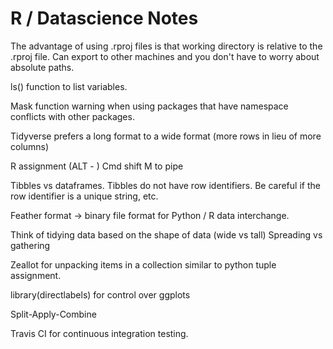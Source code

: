 # R / Datascience Notes

The advantage of using .rproj files is that working directory is relative to 
the .rproj file. Can export to other machines and you don't have to worry about
absolute paths. 
 
ls() function to list variables. 

Mask function warning when using packages that have namespace conflicts with 
other packages. 

Tidyverse prefers a long format to a wide format (more rows in lieu of more 
columns)

R assignment (ALT - )
Cmd shift M to pipe

Tibbles vs dataframes.
Tibbles do not have row identifiers. Be careful if the row identifier is a 
unique string, etc.

Feather format → binary file format for Python / R data interchange.

Think of tidying data based on the shape of data (wide vs tall)
Spreading vs gathering

Zeallot for unpacking items in a collection similar to python tuple assignment.

library(directlabels) for control over ggplots

Split-Apply-Combine

Travis CI for continuous integration testing. 

